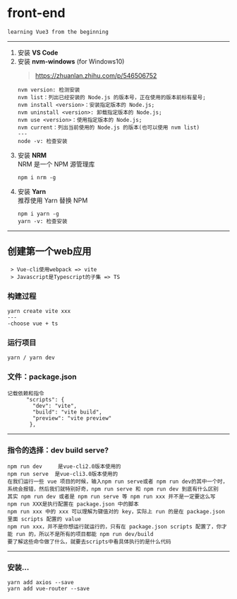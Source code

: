 # front-end
    learning Vue3 from the beginning
---
1. 安装 **VS Code**  
2. 安装 **nvm-windows** (for Windows10)  
    > https://zhuanlan.zhihu.com/p/546506752  
    ```
    nvm version: 检测安装
    nvm list：列出已经安装的 Node.js 的版本号，正在使用的版本前标有星号;  
    nvm install <version>：安装指定版本的 Node.js;  
    nvm uninstall <version>: 卸载指定版本的 Node.js;  
    nvm use <version>：使用指定版本的 Node.js;  
    nvm current：列出当前使用的 Node.js 的版本(也可以使用 nvm list)  
    ---
    node -v: 检查安装
    ```
3. 安装 **NRM**  
    NRM 是一个 NPM 源管理库  
    ```
    npm i nrm -g
    ```
4. 安装 **Yarn**  
    推荐使用 Yarn 替换 NPM  
    ```
    npm i yarn -g  
    yarn -v: 检查安装
    ```    
---
## 创建第一个web应用  
     > Vue-cli使用webpack => vite  
     > Javascript是Typescript的子集 => TS   
### 构建过程  
    yarn create vite xxx  
    ---
    -choose vue + ts  
### 运行项目
    yarn / yarn dev   
### 文件：package.json  
    记载依赖和指令   
          "scripts": {  
            "dev": "vite",  
            "build": "vite build",  
            "preview": "vite preview"  
           },
---
### 指令的选择：dev build serve?
    npm run dev     是vue-cli2.0版本使用的
    npm run serve  是vue-cli3.0版本使用的
    在我们运行一些 vue 项目的时候，输入npm run serve或者 npm run dev的其中一个时，系统会报错，然后我们就特别好奇，npm run serve 和 npm run dev 到底有什么区别  
    其实 npm run dev 或者是 npm run serve 等 npm run xxx 并不是一定要这么写  
    npm run XXX是执行配置在 package.json 中的脚本  
    npm run xxx 中的 xxx 可以理解为键值对的 key，实际上 run 的是在 package.json 里面 scripts 配置的 value  
    npm run xxx，并不是你想运行就运行的，只有在 package.json scripts 配置了，你才能 run 的，所以不是所有的项目都能 npm run dev/build  
    要了解这些命令做了什么，就要去scripts中看具体执行的是什么代码  
---
### 安装...
    yarn add axios --save
    yarn add vue-router --save
